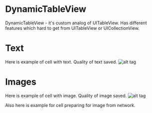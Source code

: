 # DynamicTableView
DynamicTableView - it's custom analog of UITableView. Has different features which hard to get from UITableView or UICollectionView.

# Text
Here is example of cell with text. Quality of text saved.
![alt tag](http://media.giphy.com/media/kEKcOWl8RMLde/giphy.gif)

# Images
Here is example of cell with image. Quality of image saved.
![alt tag](http://media.giphy.com/media/kEKcOWl8RMLde/giphy.gif)

Also here is example for cell preparing for image from network.
